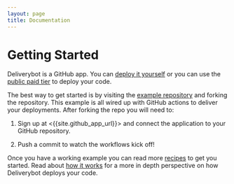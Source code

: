 ```yaml
---
layout: page
title: Documentation
---
```


# Getting Started

Deliverybot is a GitHub app. You can [deploy it yourself](self-hosting) or you
can use the [public paid tier]({{site.deliverybot_url}}) to deploy your code.

The best way to get started is by visiting the [example repository][example] and
forking the repository. This example is all wired up with GitHub actions to
deliver your deployments. After forking the repo you will need to:

1. Sign up at <{{site.github_app_url}}> and connect the application to your
   GitHub repository.

2. Push a commit to watch the workflows kick off!

Once you have a working example you can read more [recipes][recipes] to get you
started. Read about [how it works][how] for a more in depth perspective on how
Deliverybot deploys your code.

[how]: /docs/how-it-works
[recipes]: /docs/deploying
[example]: {{site.example_url}}
